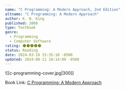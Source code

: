 ```yaml
---
name: "C Programming: A Modern Approach, 2nd Edition"
altname: "C Programming: A Modern Approach"
author: K. N. King
published: 2008
type: Textbook
genre:
  - Programming
  - Computer Software
rating: 🌑🌑🌑🌑🌑
status: Reading
date: 2024-03-16 15:35:10 -0500
updated: 2024-08-11 10:14:09 -0500
---
```


![[c-programming-cover.jpg|300]]

Book Link: [C Programming: A Modern Approach](https://www.amazon.com/C-Programming-Modern-Approach-2nd/dp/0393979504)
